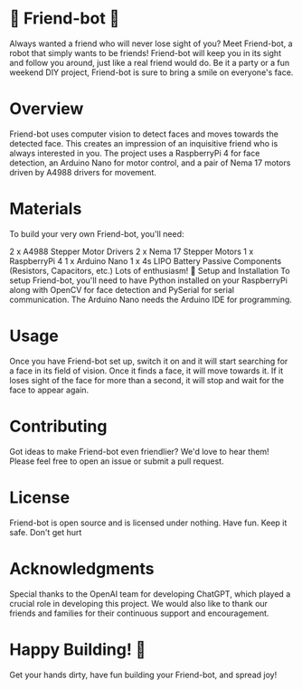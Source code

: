# 🤖 Friend-bot 🤖
Always wanted a friend who will never lose sight of you? Meet Friend-bot, a robot that simply wants to be friends! Friend-bot will keep you in its sight and follow you around, just like a real friend would do. Be it a party or a fun weekend DIY project, Friend-bot is sure to bring a smile on everyone's face.

# Overview
Friend-bot uses computer vision to detect faces and moves towards the detected face. This creates an impression of an inquisitive friend who is always interested in you. The project uses a RaspberryPi 4 for face detection, an Arduino Nano for motor control, and a pair of Nema 17 motors driven by A4988 drivers for movement.

# Materials
To build your very own Friend-bot, you'll need:

2 x A4988 Stepper Motor Drivers
2 x Nema 17 Stepper Motors
1 x RaspberryPi 4
1 x Arduino Nano
1 x 4s LIPO Battery
Passive Components (Resistors, Capacitors, etc.)
Lots of enthusiasm! 🎉
Setup and Installation
To setup Friend-bot, you'll need to have Python installed on your RaspberryPi along with OpenCV for face detection and PySerial for serial communication. The Arduino Nano needs the Arduino IDE for programming.

# Usage
Once you have Friend-bot set up, switch it on and it will start searching for a face in its field of vision. Once it finds a face, it will move towards it. If it loses sight of the face for more than a second, it will stop and wait for the face to appear again.

# Contributing
Got ideas to make Friend-bot even friendlier? We'd love to hear them! Please feel free to open an issue or submit a pull request.

# License
Friend-bot is open source and is licensed under nothing. Have fun. Keep it safe. Don't get hurt

# Acknowledgments
Special thanks to the OpenAI team for developing ChatGPT, which played a crucial role in developing this project. We would also like to thank our friends and families for their continuous support and encouragement.

# Happy Building! 🚀
Get your hands dirty, have fun building your Friend-bot, and spread joy!







